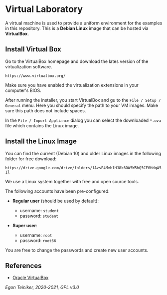 # Virtual Laboratory

A virtual machine is used to provide a uniform environment for the examples in this repository. 
This is a **Debian Linux** image that can be hosted via **VirtualBox**.

## Install Virtual Box

Go to the VirtualBox homepage and download the lates version of the virtualization software.

`https://www.virtualbox.org/`

Make sure you have enabled the virtualization extensions in your computer's BIOS.

After running the installer, you start VirtualBox and gu to the `File / Setup / General` menu.
Here you should specify the path to your VM images. Make sure this path does not include spaces.

In the `File / Import Appliance` dialog you can select the downloaded `*.ova` file which contains the
Linux image.


## Install the Linux Image

You can find the current (Debian 10) and older Linux images in the following folder for 
free download:

`https://drive.google.com/drive/folders/1AzsF4Mvh1HJ8k6OW5W5hQ5CF0HdqA51l`

We use a Linux system together with free and open source tools.

The following accounts have been pre-configured:

* **Regular user** (should be used by default): 
    * username: `student` 
    * password: `student`

* **Super user**: 
    * username: `root`
    * password: `root66`

You are free to change the passwords and create new user accounts.

## References
* [Oracle VirtualBox](https://www.virtualbox.org/)


*Egon Teiniker, 2020-2021, GPL v3.0*
